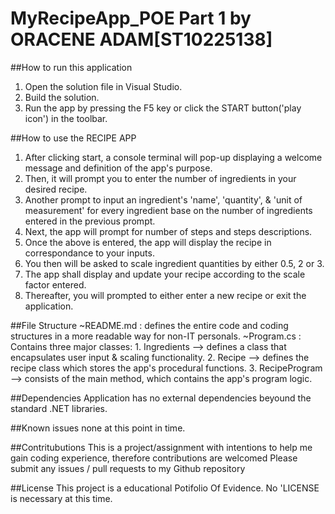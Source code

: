 # MyRecipeApp_POE Part 1 by ORACENE ADAM[ST10225138]

##How to run this application
1. Open the solution file in Visual Studio.
2. Build the solution.
3. Run the app by pressing the F5 key or click the START button('play icon') in the toolbar.

##How to use the RECIPE APP
1. After clicking start, a console terminal will pop-up displaying a welcome message and definition of the app's purpose.
2. Then, it will prompt you to enter the number of ingredients in your desired recipe.
3. Another prompt to input an ingredient's 'name', 'quantity', & 'unit of measurement' for every ingredient base on the number of ingredients entered in the previous prompt.
5. Next, the app will prompt for number of steps and steps descriptions.
6. Once the above is entered, the app will display the recipe in correspondance to your inputs.
7. You then will be asked to scale ingredient quantities by either 0.5, 2 or 3.
8. The app shall display and update your recipe according to the scale factor entered.
9. Thereafter, you will prompted to either enter a new recipe or exit the application.

##File Structure
~README.md : defines the entire code and coding structures in a more readable way for non-IT personals.
~Program.cs : Contains three major classes: 1. Ingredients --> defines a class that encapsulates user input & scaling functionality.
											2. Recipe --> defines the recipe class which stores the app's procedural functions.
											3. RecipeProgram --> consists of the main method, which contains the app's program logic.

##Dependencies
Application has no external dependencies beyound the standard .NET libraries.

##Known issues
none at this point in time.

##Contritubutions
This is a project/assignment with intentions to help me gain coding experience, therefore contributions are welcomed
Please submit any issues / pull requests to my Github repository

##License
This project is a educational Potifolio Of Evidence. No 'LICENSE is necessary at this time.